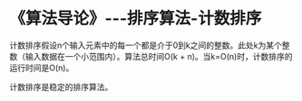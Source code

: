 ﻿《算法导论》---排序算法-计数排序
=========

计数排序假设n个输入元素中的每一个都是介于0到k之间的整数。此处k为某个整数（输入数据在一个小范围内）。算法总时间O(k + n)。当k=O(n)时，计数排序的运行时间是O(n)。

计数排序是稳定的排序算法。

